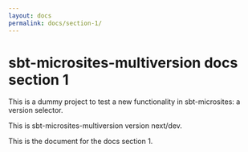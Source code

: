 ```yaml
---
layout: docs
permalink: docs/section-1/
---
```


# sbt-microsites-multiversion docs section 1

This is a dummy project to test a new functionality in sbt-microsites: a version selector.

This is sbt-microsites-multiversion version next/dev.

This is the document for the docs section 1.
